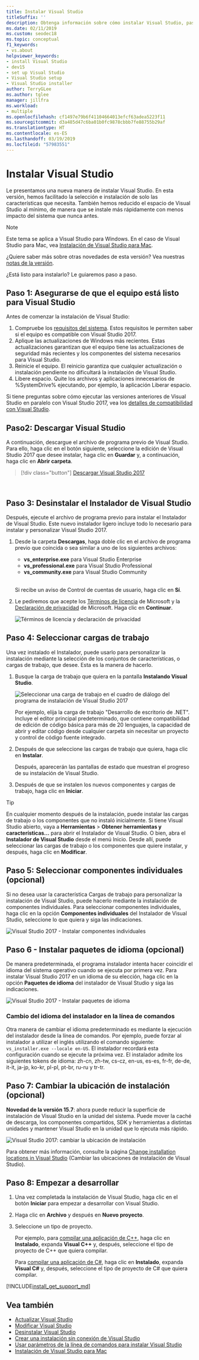 ```yaml
---
title: Instalar Visual Studio
titleSuffix: ''
description: Obtenga información sobre cómo instalar Visual Studio, paso a paso.
ms.date: 02/11/2019
ms.custom: seodec18
ms.topic: conceptual
f1_keywords:
- vs.about
helpviewer_keywords:
- install Visual Studio
- dev15
- set up Visual Studio
- Visual Studio setup
- Visual Studio installer
author: TerryGLee
ms.author: tglee
manager: jillfra
ms.workload:
- multiple
ms.openlocfilehash: cf1497e79b6f41104664013efcf63adea5223f11
ms.sourcegitcommit: d3a485d47c6ba01b0fc9878cbbb7fe88755b29af
ms.translationtype: HT
ms.contentlocale: es-ES
ms.lasthandoff: 03/19/2019
ms.locfileid: "57983551"
---
```

# <a name="install-visual-studio"></a>Instalar Visual Studio

Le presentamos una nueva manera de instalar Visual Studio. En esta versión, hemos facilitado la selección e instalación de solo las características que necesita. También hemos reducido el espacio de Visual Studio al mínimo, de manera que se instale más rápidamente con menos impacto del sistema que nunca antes.

> [!NOTE]
> Este tema se aplica a Visual Studio para Windows. En el caso de Visual Studio para Mac, vea [Instalación de Visual Studio para Mac](/visualstudio/mac/installation).

¿Quiere saber más sobre otras novedades de esta versión? Vea nuestras [notas de la versión](/visualstudio/releasenotes/vs2017-relnotes).

¿Está listo para instalarlo? Le guiaremos paso a paso.

## <a name="step-1---make-sure-your-computer-is-ready-for-visual-studio"></a>Paso 1: Asegurarse de que el equipo está listo para Visual Studio

Antes de comenzar la instalación de Visual Studio:

1. Compruebe los [requisitos del sistema](/visualstudio/productinfo/vs2017-system-requirements-vs). Estos requisitos le permiten saber si el equipo es compatible con Visual Studio 2017.
2. Aplique las actualizaciones de Windows más recientes. Estas actualizaciones garantizan que el equipo tiene las actualizaciones de seguridad más recientes y los componentes del sistema necesarios para Visual Studio.
3. Reinicie el equipo. El reinicio garantiza que cualquier actualización o instalación pendiente no dificultará la instalación de Visual Studio.
4. Libere espacio. Quite los archivos y aplicaciones innecesarios de %SystemDrive% ejecutando, por ejemplo, la aplicación Liberar espacio.

Si tiene preguntas sobre cómo ejecutar las versiones anteriores de Visual Studio en paralelo con Visual Studio 2017, vea los [detalles de compatibilidad con Visual Studio](/visualstudio/productinfo/vs2017-compatibility-vs#compatibility-with-previous-releases).

## <a name="step-2---download-visual-studio"></a>Paso2: Descargar Visual Studio

A continuación, descargue el archivo de programa previo de Visual Studio. Para ello, haga clic en el botón siguiente, seleccione la edición de Visual Studio 2017 que desee instalar, haga clic en **Guardar** y, a continuación, haga clic en **Abrir carpeta**.

 > [!div class="button"]
 > [Descargar Visual Studio 2017](https://visualstudio.microsoft.com/downloads/?utm_medium=microsoft&utm_source=docs.microsoft.com&utm_campaign=button+cta&utm_content=download+vs2017)
<br/>

## <a name="step-3---install-the-visual-studio-installer"></a>Paso 3: Desinstalar el Instalador de Visual Studio

Después, ejecute el archivo de programa previo para instalar el Instalador de Visual Studio. Este nuevo instalador ligero incluye todo lo necesario para instalar y personalizar Visual Studio 2017.

1. Desde la carpeta **Descargas**, haga doble clic en el archivo de programa previo que coincida o sea similar a uno de los siguientes archivos:

   * **vs_enterprise.exe** para Visual Studio Enterprise
   * **vs_professional.exe** para Visual Studio Professional
   * **vs_community.exe** para Visual Studio Community  <br><br>

   Si recibe un aviso de Control de cuentas de usuario, haga clic en **Sí**.

2. Le pediremos que acepte los [Términos de licencia](https://visualstudio.microsoft.com/license-terms/) de Microsoft y la [Declaración de privacidad](https://privacy.microsoft.com/privacystatement) de Microsoft. Haga clic en **Continuar**.

   ![Términos de licencia y declaración de privacidad](media/vs2017-privacy-and-license-terms.PNG "Términos de licencia y declaración de privacidad de Microsoft")

## <a name="step-4---select-workloads"></a>Paso 4: Seleccionar cargas de trabajo

Una vez instalado el Instalador, puede usarlo para personalizar la instalación mediante la selección de los conjuntos de características, o cargas de trabajo, que desee. Esta es la manera de hacerlo.

1. Busque la carga de trabajo que quiera en la pantalla **Instalando Visual Studio**.

   ![Seleccionar una carga de trabajo en el cuadro de diálogo del programa de instalación de Visual Studio 2017](../install/media/install-visual-studio-community.png)

     Por ejemplo, elija la carga de trabajo "Desarrollo de escritorio de .NET". Incluye el editor principal predeterminado, que contiene compatibilidad de edición de código básica para más de 20 lenguajes, la capacidad de abrir y editar código desde cualquier carpeta sin necesitar un proyecto y control de código fuente integrado.

2. Después de que seleccione las cargas de trabajo que quiera, haga clic en **Instalar**.

    Después, aparecerán las pantallas de estado que muestran el progreso de su instalación de Visual Studio.

3. Después de que se instalen los nuevos componentes y cargas de trabajo, haga clic en **Iniciar**.

> [!TIP]
> En cualquier momento después de la instalación, puede instalar las cargas de trabajo o los componentes que no instaló inicialmente. Si tiene Visual Studio abierto, vaya a **Herramientas** > **Obtener herramientas y características...** para abrir el Instalador de Visual Studio. O bien, abra el **Instalador de Visual Studio** desde el menú Inicio. Desde allí, puede seleccionar las cargas de trabajo o los componentes que quiere instalar, y después, haga clic en **Modificar**.

## <a name="step-5---select-individual-components-optional"></a>Paso 5: Seleccionar componentes individuales (opcional)

Si no desea usar la característica Cargas de trabajo para personalizar la instalación de Visual Studio, puede hacerlo mediante la instalación de componentes individuales. Para seleccionar componentes individuales, haga clic en la opción **Componentes individuales** del Instalador de Visual Studio, seleccione lo que quiera y siga las indicaciones.

  ![Visual Studio 2017 - Instalar componentes individuales](media/vs2017-components.PNG "Instalar componentes individuales de Visual Studio")

## <a name="step-6---install-language-packs-optional"></a>Paso 6 - Instalar paquetes de idioma (opcional)

De manera predeterminada, el programa instalador intenta hacer coincidir el idioma del sistema operativo cuando se ejecuta por primera vez. Para instalar Visual Studio 2017 en un idioma de su elección, haga clic en la opción **Paquetes de idioma** del instalador de Visual Studio y siga las indicaciones.

  ![Visual Studio 2017 - Instalar paquetes de idioma](media/vs2017-languages.PNG "Instalar paquetes de idioma de Visual Studio")

### <a name="change-the-installer-language-from-the-command-line"></a>Cambio del idioma del instalador en la línea de comandos

Otra manera de cambiar el idioma predeterminado es mediante la ejecución del instalador desde la línea de comandos. Por ejemplo, puede forzar al instalador a utilizar el inglés utilizando el comando siguiente: `vs_installer.exe --locale en-US`. El instalador recordará esta configuración cuando se ejecute la próxima vez. El instalador admite los siguientes tokens de idioma: zh-cn, zh-tw, cs-cz, en-us, es-es, fr-fr, de-de, it-it, ja-jp, ko-kr, pl-pl, pt-br, ru-ru y tr-tr.

## <a name="step-7---change-the-installation-location-optional"></a>Paso 7: Cambiar la ubicación de instalación (opcional)

**Novedad de la versión 15.7**: ahora puede reducir la superficie de instalación de Visual Studio en la unidad del sistema. Puede mover la caché de descarga, los componentes compartidos, SDK y herramientas a distintas unidades y mantener Visual Studio en la unidad que lo ejecuta más rápido.

  ![Visual Studio 2017: cambiar la ubicación de instalación](media/installation-options-by-location.png "Change the installation location")

Para obtener más información, consulte la página [Change installation locations in Visual Studio](change-installation-locations.md) (Cambiar las ubicaciones de instalación de Visual Studio).

## <a name="step-8---start-developing"></a>Paso 8: Empezar a desarrollar

1. Una vez completada la instalación de Visual Studio, haga clic en el botón **Iniciar** para empezar a desarrollar con Visual Studio.

2. Haga clic en **Archivo** y después en **Nuevo proyecto**.

3. Seleccione un tipo de proyecto.

   Por ejemplo, para [compilar una aplicación de C++](../ide/getting-started-with-cpp-in-visual-studio.md), haga clic en **Instalado**, expanda **Visual C++** y, después, seleccione el tipo de proyecto de C++ que quiera compilar.

   Para [compilar una aplicación de C#](../get-started/csharp/tutorial-wpf.md), haga clic en **Instalado**, expanda **Visual C#** y, después, seleccione el tipo de proyecto de C# que quiera compilar.

[!INCLUDE[install_get_support_md](includes/install_get_support_md.md)]

## <a name="see-also"></a>Vea también

* [Actualizar Visual Studio](update-visual-studio.md)
* [Modificar Visual Studio](modify-visual-studio.md)
* [Desinstalar Visual Studio](uninstall-visual-studio.md)
* [Crear una instalación sin conexión de Visual Studio](create-an-offline-installation-of-visual-studio.md)
* [Usar parámetros de la línea de comandos para instalar Visual Studio](use-command-line-parameters-to-install-visual-studio.md)
* [Instalación de Visual Studio para Mac](/visualstudio/mac/installation)